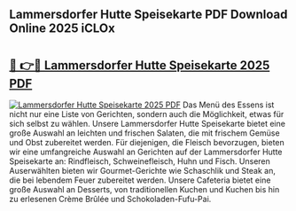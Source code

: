 ## Lammersdorfer Hutte Speisekarte PDF Download Online 2025 iCLOx

# <h2><a href="http://gcd14ye.nevu.top/?p=Lammersdorfer+Hutte+Speisekarte">🔗 👉🔴 Lammersdorfer Hutte Speisekarte 2025 PDF</a></h2>

[![Lammersdorfer Hutte Speisekarte 2025 PDF](https://i.imgur.com/dBaPXMq.png)](http://gcd14ye.nevu.top/?p=Lammersdorfer+Hutte+Speisekarte)
Das Menü des Essens ist nicht nur eine Liste von Gerichten, sondern auch die Möglichkeit, etwas für sich selbst zu wählen. Unsere Lammersdorfer Hutte Speisekarte bietet eine große Auswahl an leichten und frischen Salaten, die mit frischem Gemüse und Obst zubereitet werden. Für diejenigen, die Fleisch bevorzugen, bieten wir eine umfangreiche Auswahl an Gerichten auf der Lammersdorfer Hutte Speisekarte an: Rindfleisch, Schweinefleisch, Huhn und Fisch. Unseren Auserwählten bieten wir Gourmet-Gerichte wie Schaschlik und Steak an, die bei lebendem Feuer zubereitet werden. Unsere Cafeteria bietet eine große Auswahl an Desserts, von traditionellen Kuchen und Kuchen bis hin zu erlesenen Crème Brûlée und Schokoladen-Fufu-Pai.

